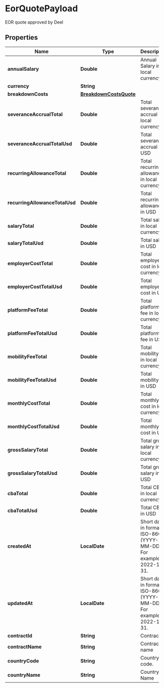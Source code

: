 

# EorQuotePayload

EOR quote approved by Deel

## Properties

| Name | Type | Description | Notes |
|------------ | ------------- | ------------- | -------------|
|**annualSalary** | **Double** | Annual Salary in local currency |  [optional] |
|**currency** | **String** |  |  [optional] |
|**breakdownCosts** | [**BreakdownCostsQuote**](BreakdownCostsQuote.md) |  |  [optional] |
|**severanceAccrualTotal** | **Double** | Total severance accrual in local currency |  [optional] |
|**severanceAccrualTotalUsd** | **Double** | Total severance accrual in USD |  [optional] |
|**recurringAllowanceTotal** | **Double** | Total recurring allowance in local currency |  [optional] |
|**recurringAllowanceTotalUsd** | **Double** | Total recurring allowance in USD |  [optional] |
|**salaryTotal** | **Double** | Total salary in local currency |  [optional] |
|**salaryTotalUsd** | **Double** | Total salary in USD |  [optional] |
|**employerCostTotal** | **Double** | Total employer cost in local currency |  [optional] |
|**employerCostTotalUsd** | **Double** | Total employer cost in USD |  [optional] |
|**platformFeeTotal** | **Double** | Total platform fee in local currency |  [optional] |
|**platformFeeTotalUsd** | **Double** | Total platform fee in USD |  [optional] |
|**mobilityFeeTotal** | **Double** | Total mobility fee in local currency |  [optional] |
|**mobilityFeeTotalUsd** | **Double** | Total mobility fee in USD |  [optional] |
|**monthlyCostTotal** | **Double** | Total monthly cost in local currency |  [optional] |
|**monthlyCostTotalUsd** | **Double** | Total monthly cost in USD |  [optional] |
|**grossSalaryTotal** | **Double** | Total gross salary in local currency |  [optional] |
|**grossSalaryTotalUsd** | **Double** | Total gross salary in USD |  [optional] |
|**cbaTotal** | **Double** | Total CBA in local currency |  [optional] |
|**cbaTotalUsd** | **Double** | Total CBA in USD |  [optional] |
|**createdAt** | **LocalDate** | Short date in format ISO-8601 (YYYY-MM-DD). For example: 2022-12-31. |  [optional] |
|**updatedAt** | **LocalDate** | Short date in format ISO-8601 (YYYY-MM-DD). For example: 2022-12-31. |  [optional] |
|**contractId** | **String** | Contract id |  [optional] |
|**contractName** | **String** | Contract name |  [optional] |
|**countryCode** | **String** | Country code. |  [optional] |
|**countryName** | **String** | Country Name |  [optional] |



